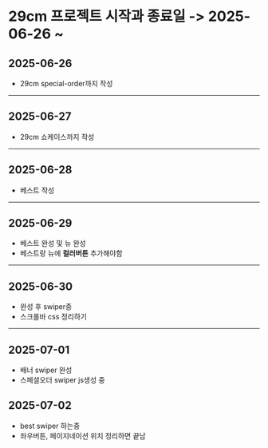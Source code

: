 # 29cm 프로젝트 시작과 종료일 -> 2025-06-26 ~ 
## 2025-06-26
* 29cm special-order까지 작성
----
## 2025-06-27
* 29cm 쇼케이스까지 작성
----
## 2025-06-28
* 베스트 작성
----
## 2025-06-29
* 베스트 완성 및 뉴 완성
* 베스트랑 뉴에 **컬러버튼** 추가해야함
----
## 2025-06-30
* 완성 후 swiper중
* 스크롤바 css 정리하기
----
## 2025-07-01
* 배너 swiper 완성
* 스페셜오더 swiper js생성 중

## 2025-07-02
* best swiper 하는중
* 좌우버튼, 페이지네이션 위치 정리하면 끝남